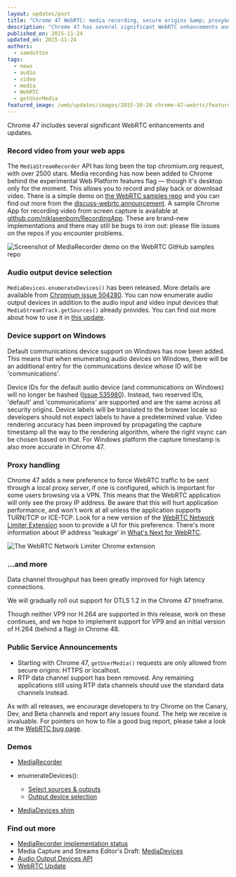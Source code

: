 ```yaml
---
layout: updates/post
title: "Chrome 47 WebRTC: media recording, secure origins &amp; proxy&nbsp;handling"
description: "Chrome 47 has several significant WebRTC enhancements and updates including audio and video recording, proxy handling and mandatory secure origins for getUserMedia()."
published_on: 2015-11-24
updated_on: 2015-11-24
authors:
  - samdutton
tags:
  - news
  - audio
  - video
  - media
  - WebRTC
  - getUserMedia
featured_image: /web/updates/images/2015-10-28-chrome-47-webrtc/featured.jpg
---
```


<p class="intro">Chrome 47 includes several significant WebRTC enhancements and updates.</p>

### Record video from your web apps

The `MediaStreamRecorder` API has long been the top chromium.org request, with over 2500 stars. Media recording has now been added to Chrome behind the experimental Web Platform features flag &mdash; though it's desktop only for the moment. This allows you to record and play back or download video. There is a simple demo on [the WebRTC samples repo](https://webrtc.github.io/samples/src/content/getusermedia/record/) and you can find out more from the [discuss-webrtc announcement](https://groups.google.com/forum/?#!msg/discuss-webrtc/n11m846oV4I/0b3ycjmjCAAJ). A sample Chrome App for recording video from screen capture is available at [github.com/niklasenbom/RecordingApp](https://github.com/niklasenbom/RecordingApp). These are brand-new implementations and there may still be bugs to iron out: please file issues on the repos if you encounter problems.

<img src="/web/updates/images/2015-10-28-chrome-47-webrtc/lp.jpg" alt="Screenshot of MediaRecorder demo on the WebRTC GitHub samples repo">

### Audio output device selection

`MediaDevices.enumerateDevices()` has been released. More details are available from [Chromium issue 504280](https://crbug.com/504280). You can now enumerate audio output devices in addition to the audio input and video input devices that `MediaStreamTrack.getSources()` already provides. You can find out more about how to use it in [this update](https://developers.google.com/web/updates/2015/10/media-devices).

### Device support on Windows

Default communications device support on Windows has now been added. This means that when enumerating audio devices on Windows, there will be an additional entry for the communications device whose ID will be 'communications'.

Device IDs for the default audio device (and communications on Windows) will no
longer be hashed ([Issue 535980](http://crbug.com/535980)).  Instead, two
reserved IDs, 'default' and 'communications' are supported and are the same
across all security origins. Device labels will be translated to the browser
locale so developers should not expect labels to have a predetermined value.
Video rendering accuracy has been improved by propagating the capture timestamp
all the way to the rendering algorithm, where the right vsync can be chosen
based on that. For Windows platform the capture timestamp is also more accurate
in Chrome 47.

### Proxy handling

Chrome 47 adds a new preference to force WebRTC traffic to be sent through a local proxy server, if one is configured, which is important for some users browsing via a VPN. This means that the WebRTC application will only see the proxy IP address. Be aware that this will hurt application performance, and won't work at all unless the application supports TURN/TCP or ICE-TCP. Look for a new version of the [WebRTC Network Limiter Extension](https://chrome.google.com/webstore/detail/webrtc-network-limiter/npeicpdbkakmehahjeeohfdhnlpdklia) soon to provide a UI for this preference. There's more information about IP address 'leakage' in [What's Next for WebRTC](https://www.youtube.com/watch?v=HCE3S1E5UwY&t=5m24s).

<img src="/web/updates/images/2015-10-28-chrome-47-webrtc/network-limiter.png" alt="The WebRTC Network Limiter Chrome extension">

### ...and more

Data channel throughput has been greatly improved for high latency connections.

We will gradually roll out support for DTLS 1.2 in the Chrome 47 timeframe.

Though neither VP9 nor H.264 are supported in this release, work on these
continues, and we hope to implement support for VP9 and an initial version of H.264 (behind a flag) in Chrome 48.

### Public Service Announcements

* Starting with Chrome 47, `getUserMedia()` requests are only allowed from secure origins: HTTPS or localhost.
* RTP data channel support has been removed. Any remaining applications still
  using RTP data channels should use the standard data channels instead.

As with all releases, we encourage developers to try Chrome on the Canary, Dev, and Beta channels and report any issues found. The help we receive is invaluable. For pointers on how to file a good bug report, please take a look at the [WebRTC bug page](http://www.webrtc.org/report-bug).

### Demos

* [MediaRecorder](https://rawgit.com/Miguelao/demos/master/mediarecorder.html)
* enumerateDevices():

    * [Select sources &amp; outputs](https://webrtc.github.io/samples/src/content/devices/input-output/)
    * [Output device
      selection](https://webrtc.github.io/samples/src/content/devices/multi/)
* [MediaDevices shim](https://webrtc.github.io/samples/src/js/adapter.js)

### Find out more

* [MediaRecorder implementation status](https://www.chromestatus.com/features/5929649028726784)
* Media Capture and Streams Editor's Draft:
  [MediaDevices](https://w3c.github.io/mediacapture-main/#mediadevices)
* [Audio Output Devices API](http://www.w3.org/TR/audio-output)
* [WebRTC Update](https://youtu.be/HCE3S1E5UwY)





